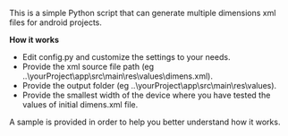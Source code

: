 This is a simple Python script that can generate multiple dimensions xml files for android projects.

**How it works**

- Edit config.py and customize the settings to your needs.
- Provide the xml source file path (eg ..\yourProject\app\src\main\res\values\dimens.xml).
- Provide the output folder (eg ..\yourProject\app\src\main\res\values\).
- Provide the smallest width of the device where you have tested the values of initial dimens.xml file.

A sample is provided in order to help you better understand how it works.

